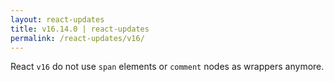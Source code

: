 ```yaml
---
layout: react-updates
title: v16.14.0 | react-updates
permalink: /react-updates/v16/
---
```


React `v16` do not use `span` elements or `comment` nodes as wrappers anymore.